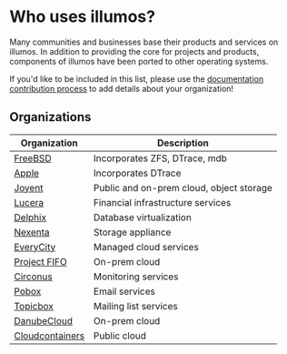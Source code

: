 # Who uses illumos?

Many communities and businesses base their products and services on illumos. In
addition to providing the core for projects and products, components of illumos
have been ported to other operating systems.

If you'd like to be included in this list, please use the [documentation
contribution process](../contributing/docs.md) to add details about your
organization!

## Organizations

| Organization | Description |
| ------------ | ----------- |
| [FreeBSD](https://www.freebsd.org/)                    | Incorporates ZFS, DTrace, mdb |
| [Apple](https://github.com/opensource-apple/dtrace)    | Incorporates DTrace |
| [Joyent](https://www.joyent.com/)                      | Public and on-prem cloud, object storage |
| [Lucera](https://www.lucera.com/)                      | Financial infrastructure services |
| [Delphix](https://www.delphix.com/)                    | Database virtualization |
| [Nexenta](https://nexenta.com/)                        | Storage appliance |
| [EveryCity](http://www.everycity.co.uk/)               | Managed cloud services |
| [Project FIFO](http://project-fifo.net/)               | On-prem cloud |
| [Circonus](https://www.circonus.com/)                  | Monitoring services |
| [Pobox](https://www.pobox.com/)                        | Email services |
| [Topicbox](https://www.topicbox.com/)                  | Mailing list services |
| [DanubeCloud](https://danubecloud.org)                 | On-prem cloud |
| [Cloudcontainers](https://cloudcontainers.net)         | Public cloud |
